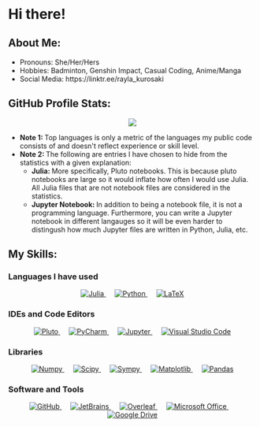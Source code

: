 <!DOCTYPE html>
<html>
    <header></header>
    <body>
        <h1>Hi there!</h1>
        <h2>About Me:</h2>
        <ul>
            <li>Pronouns: She/Her/Hers</li>
            <li>Hobbies: Badminton, Genshin Impact, Casual Coding, Anime/Manga</li>
            <li>Social Media: https://linktr.ee/rayla_kurosaki</li>
        </ul>
        <h2>GitHub Profile Stats:</h2>
        <p align="center">
            <img src="https://github-readme-stats.vercel.app/api/top-langs/?username=RaylaKurosaki1503&theme=radical&cache_seconds=7200&exclude_repo=Compartmental_Models_in_Epidemiology&langs_count=10&layout=compact&hide=Jupyter%20Notebook"/>
        </p>
        <ul>
            <li><b>Note 1: </b>Top languages is only a metric of the languages my public code consists of and doesn't reflect experience or skill level.</li>
            <li><b>Note 2: </b>The following are entries I have chosen to hide from the statistics with a given explanation:
            <ul>
                <li><b>Julia: </b>More specifically, Pluto notebooks. This is because pluto notebooks are large so it would inflate how often I would use Julia. All Julia files that are not notebook files are considered in the statistics.</li>
                <li><b>Jupyter Notebook: </b>In addition to being a notebook file, it is not a programming language. Furthermore, you can write a Jupyter notebook in different langauges so it will be even harder to distingush how much Jupyter files are written in Python, Julia, etc.</li>
            </ul>
            </li>
        </ul>
        <h2>My Skills:</h2>
        <h3>Languages I have used</h3>
        <p align="center"> 
            <a href="https://julialang.org/" target="_blank">
                <img alt="Julia" src="https://img.shields.io/badge/Julia%20-%23a270ba?style=plastic">
            </a>
            &emsp; 
            <a href="https://www.python.org" target="_blank">
                <img alt="Python" src="https://img.shields.io/badge/Python%20-%233572a5?style=plastic">
            </a>
            &emsp; 
            <a href="http://www.ams.org/publications/what-is-tex" target="_blank">
                <img alt="LaTeX" src="https://img.shields.io/badge/LaTeX%20-%23008080?style=plastic">
            </a>
<!--             &emsp; 
            <a href="" target="_blank">
                <img alt="" src="">
            </a> -->
        </p>
        <h3>IDEs and Code Editors </h3>
        <p align="center">
            <a href="https://github.com/fonsp/Pluto.jl/" target="_blank">
                <img alt="Pluto" src="https://img.shields.io/badge/Pluto%20-%23a270ba?style=plastic">
            </a>
            &emsp; 
            <a href="https://www.jetbrains.com/pycharm/" target="_blank">
                <img alt="PyCharm" src="https://img.shields.io/badge/PyCharm%20-%236be274?style=plastic">
            </a>
            &emsp; 
            <a href="https://jupyter.org/" target="_blank">
                <img alt="Jupyter" src="https://img.shields.io/badge/Jupyter%20Notebook%20-%23da5b0b?style=plastic">
            </a>
            &emsp; 
            <a href="https://code.visualstudio.com/" target="_blank">
                <img alt="Visual Studio Code" src="https://img.shields.io/badge/VSCode%20-%2322a6f1?style=plastic">
            </a>
            <!-- &emsp; 
            <a href="https://www.jetbrains.com/idea/" target="_blank">
                <img alt="InteliiJ IDEA" src="https://img.shields.io/badge/IntelliJ%20IDEA%20-%238670cf?style=plastic">
            </a> -->
<!--             &emsp; 
            <a href="" target="_blank">
                <img alt="" src="">
            </a> -->
        </p>
        <h3>Libraries</h3>
        <p align="center">
            <a href="https://numpy.org/" target="_blank">
                <img alt="Numpy" src="https://img.shields.io/badge/Numpy%20-%234dabcf?style=plastic">
            </a>
            &emsp; 
            <a href="https://scipy.org/" target="_blank">
                <img alt="Scipy" src="https://img.shields.io/badge/Scipy%20-%230054a6?style=plastic">
            </a>
            &emsp; 
            <a href="https://www.sympy.org/en/index.html" target="_blank">
                <img alt="Sympy" src="https://img.shields.io/badge/Sympy%20-%233b5526?style=plastic">
            </a>
            &emsp; 
            <a href="https://matplotlib.org/" target="_blank">
                <img alt="Matplotlib" src="https://img.shields.io/badge/Matplotlib%20-%2365baea?style=plastic">
            </a>
            &emsp; 
            <a href="https://pandas.pydata.org/" target="_blank">
                <img alt="Pandas" src="https://img.shields.io/badge/Pandas%20-%23130654?style=plastic">
            </a>
<!--             &emsp; 
            <a href="" target="_blank">
                <img alt="" src="">
            </a> -->
        </p>
        <h3>Software and Tools</h3>
        <p align="center">
            <a href="https://github.com/" target="_blank">
                <img alt="GitHub" src="https://img.shields.io/badge/GitHub%20-%23272b33?style=plastic">
            </a>
            &emsp; 
            <a href="https://www.jetbrains.com/" target="_blank">
                <img alt="JetBrains" src="https://img.shields.io/badge/JetBrains%20-%23000000?style=plastic">
            </a>
            &emsp; 
            <a href="https://www.overleaf.com/" target="_blank">
                <img alt="Overleaf" src="https://img.shields.io/badge/Overleaf%20-%138a07?style=plastic">
            </a>
            <!-- &emsp; 
            <a href="https://www.wolfram.com/mathematica" target="_blank">
                <img alt="Mathematica" src="https://img.shields.io/badge/Mathematica%20-%23dd1100?style=plastic">
            </a> -->
            &emsp; 
            <a href="https://www.microsoft.com/en-us/microsoft-365/microsoft-office" target="_blank">
                <img alt="Microsoft Office" src="https://img.shields.io/badge/Microsoft%20Office%20-%23ffba08?style=plastic">
            </a>
            &emsp; 
            <a href="https://drive.google.com/drive" target="_blank">
                <img alt="Google Drive" src="https://img.shields.io/badge/Google%20Drive%20-%2334a853?style=plastic">
            </a>
<!--             &emsp; 
            <a href="" target="_blank">
                <img alt="" src="">
            </a> -->
        </p>
    </body>
</html>
